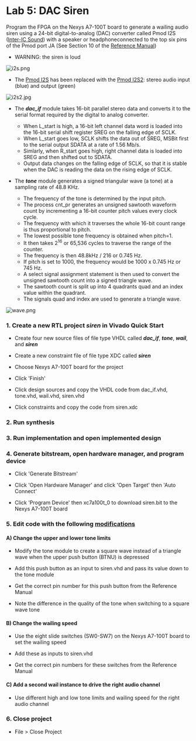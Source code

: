# Lab 5: DAC Siren

Program the FPGA on the Nexys A7-100T board to generate a wailing audio siren using a 24-bit digital-to-analog (DAC) converter called Pmod I2S ([Inter-IC Sound](https://en.wikipedia.org/wiki/I%C2%B2S)) with a speaker or headphoneconnected to the top six pins of the Pmod port JA (See Section 10 of the [Reference Manual](https://reference.digilentinc.com/_media/reference/programmable-logic/nexys-a7/nexys-a7_rm.pdf))

* WARNING: the siren is loud

![i2s.png](https://github.com/kevinwlu/dsd/blob/master/Nexys-A7/Lab-5/i2s.png)

* The [Pmod I2S](https://reference.digilentinc.com/reference/pmod/pmodi2s/start) has been replaced with the [Pmod I2S2](https://store.digilentinc.com/pmod-i2s2-stereo-audio-input-and-output/): stereo audio input (blue) and output (green)

![i2s2.jpg](https://github.com/kevinwlu/dsd/blob/master/Nexys-A7/Lab-5/i2s2.jpg)

* The **_dac_if_** module takes 16-bit parallel stereo data and converts it to the serial format required by the digital to analog converter.
  * When L_start is high, a 16-bit left channel data word  is loaded into the 16-bit serial shift register SREG on the falling edge of SCLK.
  * When L_start goes low, SCLK shifts the data out of SREG, MSBit first to the serial output SDATA at a rate of 1.56 Mb/s.
  * Simlarly, when R_start goes high, right channel data is loaded into SREG and then shifted out to SDATA.
  * Output data changes on the falling edge of SCLK, so that it is stable when the DAC is reading the data on the rising edge of SCLK.

* The **_tone_** module generates a signed triangular wave (a tone) at a sampling rate of 48.8 KHz.
  * The frequency of the tone is determined by the input pitch.
  * The process cnt_pr generates an unsigned sawtooth waveform count by incrementing a 16-bit counter pitch values every clock cycle.
  * The frequency with which it traverses the whole 16-bit count range is thus proportional to pitch.
  * The lowest possible tone frequency is obtained when pitch=1.
  * It then takes 2<sup>16</sup> or 65,536 cycles to traverse the range of the counter.
  * The frequency is then 48.8kHz / 216 or 0.745 Hz.
  * If pitch is set to 1000, the frequency would be 1000 x 0.745 Hz or 745 Hz.
  * A select signal assignment statement is then used to convert the unsigned sawtooth count into a signed triangle wave.
  * The sawtooth count is split up into 4 quadrants quad and an index value within the quadrant.
  * The signals quad and index are used to generate a triangle wave.

![wave.png](https://github.com/kevinwlu/dsd/blob/master/Nexys-A7/Lab-5/wave.png)

### 1. Create a new RTL project _siren_ in Vivado Quick Start

* Create four new source files of file type VHDL called **_dac_if_**, **_tone_**, **_wail_**, and **_siren_**

* Create a new constraint file of file type XDC called **_siren_**

* Choose Nexys A7-100T board for the project

* Click 'Finish'

* Click design sources and copy the VHDL code from dac_if.vhd, tone.vhd, wail.vhd, siren.vhd

* Click constraints and copy the code from siren.xdc

### 2. Run synthesis

### 3. Run implementation and open implemented design

### 4. Generate bitstream, open hardware manager, and program device

* Click 'Generate Bitstream'

* Click 'Open Hardware Manager' and click 'Open Target' then 'Auto Connect'

* Click 'Program Device' then xc7a100t_0 to download siren.bit to the Nexys A7-100T board

### 5. Edit code with the following [modifications](https://github.com/kevinwlu/dsd/tree/master/Nexys-A7/Lab-5/Modifications)

#### A) Change the upper and lower tone limits

* Modify the tone module to create a square wave instead of a triangle wave when the upper push button (BTNU) is depressed

* Add this push button as an input to siren.vhd and pass its value down to the tone module

* Get the correct pin number for this push button from the Reference Manual

* Note the difference in the quality of the tone when switching to a square wave tone

#### B) Change the wailing speed

* Use the eight slide switches (SW0-SW7) on the Nexys A7-100T board to set the wailing speed

* Add these as inputs to siren.vhd

* Get the correct pin numbers for these switches from the Reference Manual

#### C) Add a second wail instance to drive the right audio channel

* Use different high and low tone limits and wailing speed for the right audio channel

### 6. Close project

* File > Close Project

